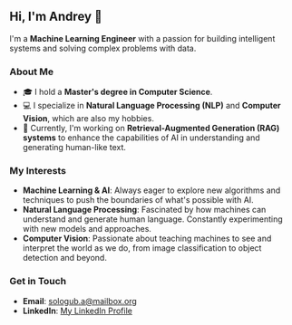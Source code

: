 ## Hi, I'm Andrey 👋

I'm a **Machine Learning Engineer** with a passion for building intelligent systems and solving complex problems with data.

### About Me

- 🎓 I hold a **Master's degree in Computer Science**.
- 💻 I specialize in **Natural Language Processing (NLP)** and **Computer Vision**, which are also my hobbies.
- 🚀 Currently, I'm working on **Retrieval-Augmented Generation (RAG) systems** to enhance the capabilities of AI in understanding and generating human-like text.

### My Interests

- **Machine Learning & AI**: Always eager to explore new algorithms and techniques to push the boundaries of what's possible with AI.
- **Natural Language Processing**: Fascinated by how machines can understand and generate human language. Constantly experimenting with new models and approaches.
- **Computer Vision**: Passionate about teaching machines to see and interpret the world as we do, from image classification to object detection and beyond.

### Get in Touch

- **Email**: [sologub.a@mailbox.org](mailto:sologub.a@mailbox.org)
- **LinkedIn**: [My LinkedIn Profile](https://www.linkedin.com/in/adresolo/)
